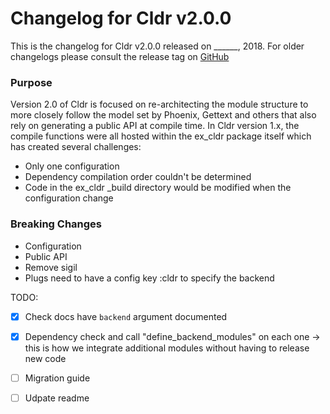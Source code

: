 # Changelog for Cldr v2.0.0

This is the changelog for Cldr v2.0.0 released on ______, 2018.  For older changelogs please consult the release tag on [GitHub](https://github.com/kipcole9/cldr/tags)

### Purpose

Version 2.0 of Cldr is focused on re-architecting the module structure to more closely follow the model set by Phoenix, Gettext and others that also rely on generating a public API at compile time.  In Cldr version 1.x, the compile functions were all hosted within the ex_cldr package itself which has created several challenges:

* Only one configuration
* Dependency compilation order couldn't be determined
* Code in the ex_cldr _build directory would be modified when the configuration change

### Breaking Changes

* Configuration
* Public API
* Remove sigil
* Plugs need to have a config key :cldr to specify the backend


TODO:

- [x] Check docs have `backend` argument documented
- [x] Dependency check and call "define_backend_modules" on each one -> this is how we integrate additional modules without having to release new code
- [ ] Migration guide
- [ ] Udpate readme


